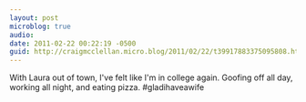 ```yaml
---
layout: post
microblog: true
audio: 
date: 2011-02-22 00:22:19 -0500
guid: http://craigmcclellan.micro.blog/2011/02/22/t39917883375095808.html
---
```

With Laura out of town, I've felt like I'm in college again. Goofing off all day, working all night, and eating pizza. #gladihaveawife
